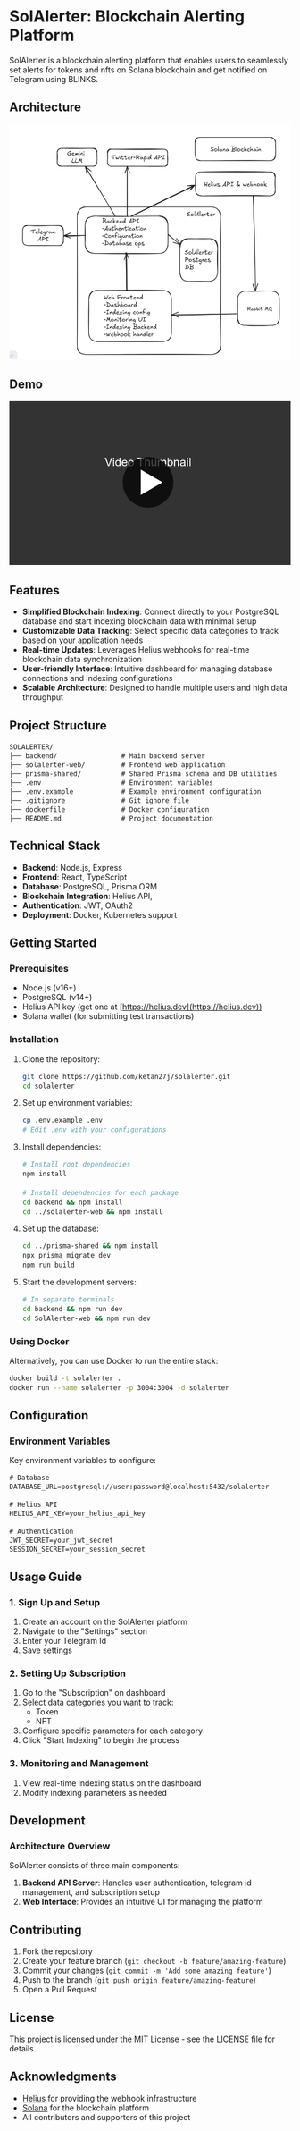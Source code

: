 # SolAlerter: Blockchain Alerting Platform

SolAlerter is a blockchain alerting platform that enables users to seamlessly set alerts for tokens and nfts on Solana blockchain and get notified on Telegram using BLINKS. 

## Architecture
![SolIndexer Architecture](https://github.com/ketan27j/solalerter/blob/main/docs/architecture.png)

## Demo
[![Video Description](https://github.com/ketan27j/solalerter/blob/main/docs/play.jpg)](https://youtu.be/IAWVHhFShbo)

## Features

- **Simplified Blockchain Indexing**: Connect directly to your PostgreSQL database and start indexing blockchain data with minimal setup
- **Customizable Data Tracking**: Select specific data categories to track based on your application needs
- **Real-time Updates**: Leverages Helius webhooks for real-time blockchain data synchronization
- **User-friendly Interface**: Intuitive dashboard for managing database connections and indexing configurations
- **Scalable Architecture**: Designed to handle multiple users and high data throughput

## Project Structure

```
SOLALERTER/
├── backend/                # Main backend server
├── solalerter-web/         # Frontend web application
├── prisma-shared/          # Shared Prisma schema and DB utilities
├── .env                    # Environment variables
├── .env.example            # Example environment configuration
├── .gitignore              # Git ignore file
├── dockerfile              # Docker configuration
├── README.md               # Project documentation
```

## Technical Stack

- **Backend**: Node.js, Express
- **Frontend**: React, TypeScript
- **Database**: PostgreSQL, Prisma ORM
- **Blockchain Integration**: Helius API, 
- **Authentication**: JWT, OAuth2
- **Deployment**: Docker, Kubernetes support

## Getting Started

### Prerequisites

- Node.js (v16+)
- PostgreSQL (v14+)
- Helius API key (get one at [https://helius.dev](https://helius.dev))
- Solana wallet (for submitting test transactions)

### Installation

1. Clone the repository:
   ```bash
   git clone https://github.com/ketan27j/solalerter.git
   cd solalerter
   ```

2. Set up environment variables:
   ```bash
   cp .env.example .env
   # Edit .env with your configurations
   ```

3. Install dependencies:
   ```bash
   # Install root dependencies
   npm install
   
   # Install dependencies for each package
   cd backend && npm install
   cd ../solalerter-web && npm install
   ```

4. Set up the database:
   ```bash
   cd ../prisma-shared && npm install
   npx prisma migrate dev
   npm run build
   ```

5. Start the development servers:
   ```bash
   # In separate terminals
   cd backend && npm run dev
   cd SolAlerter-web && npm run dev
   ```

### Using Docker

Alternatively, you can use Docker to run the entire stack:

```bash
docker build -t solalerter .
docker run --name solalerter -p 3004:3004 -d solalerter
```

## Configuration

### Environment Variables

Key environment variables to configure:

```
# Database
DATABASE_URL=postgresql://user:password@localhost:5432/solalerter

# Helius API
HELIUS_API_KEY=your_helius_api_key

# Authentication
JWT_SECRET=your_jwt_secret
SESSION_SECRET=your_session_secret
```

## Usage Guide

### 1. Sign Up and Setup

1. Create an account on the SolAlerter platform
2. Navigate to the "Settings" section
3. Enter your Telegram Id
4. Save settings

### 2. Setting Up Subscription

1. Go to the "Subscription" on dashboard
2. Select data categories you want to track:
   - Token 
   - NFT
3. Configure specific parameters for each category
4. Click "Start Indexing" to begin the process

### 3. Monitoring and Management

1. View real-time indexing status on the dashboard
2. Modify indexing parameters as needed

## Development

### Architecture Overview

SolAlerter consists of three main components:

1. **Backend API Server**: Handles user authentication, telegram id management, and subscription setup
2. **Web Interface**: Provides an intuitive UI for managing the platform

## Contributing

1. Fork the repository
2. Create your feature branch (`git checkout -b feature/amazing-feature`)
3. Commit your changes (`git commit -m 'Add some amazing feature'`)
4. Push to the branch (`git push origin feature/amazing-feature`)
5. Open a Pull Request

## License

This project is licensed under the MIT License - see the LICENSE file for details.

## Acknowledgments

- [Helius](https://helius.dev) for providing the webhook infrastructure
- [Solana](https://solana.com) for the blockchain platform
- All contributors and supporters of this project